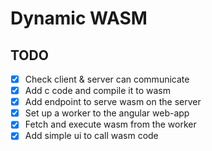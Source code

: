 # Dynamic WASM

## TODO

- [x] Check client & server can communicate
- [x] Add c code and compile it to wasm
- [x] Add endpoint to serve wasm on the server
- [x] Set up a worker to the angular web-app
- [x] Fetch and execute wasm from the worker
- [x] Add simple ui to call wasm code
